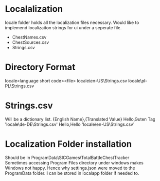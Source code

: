 ﻿# Localalization
locale folder holds all the localization files necessary. Would like to implemend localizaiton strings for ui under a seperate file. 
- ChestNames.csv
- ChestSources.csv
- Strings.csv

# Directory Format 

locale\<language short code>\<file> 
locale\en-US\Strings.csv
locale\pl-PL\Strings.csv

# Strings.csv
Will be a dictionary list. 
{English Name},{Translated Value}
Hello,Guten Tag 'locale\de-DE\Strings.csv'
Hello,Hello 'locale\en-US\Strings.csv'

# Localization Folder installation 
Should be in ProgramData\SICGames\TotalBattleChestTracker\
Sometimes accessing Program Files directory under windows makes Windows not happy. Hence why settings.json were moved to the ProgramData folder. I can be stored in localapp folder if needed to. 